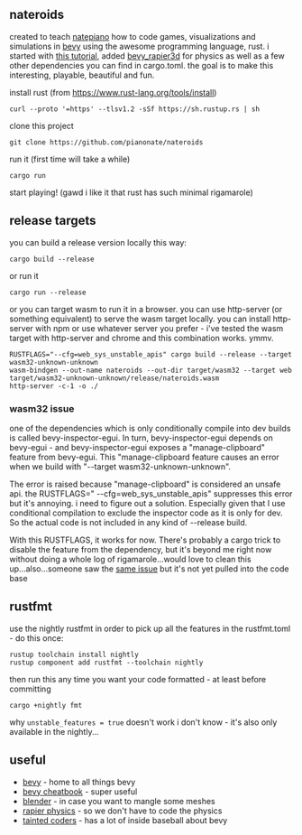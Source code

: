 ## nateroids

created to teach [natepiano](https://youtube.com/natepiano) how to code games, visualizations and
simulations in [bevy](https://bevyengine.org) using the awesome programming language, rust. i started
with [this tutorial](https://www.youtube.com/@ZymartuGames),
added [bevy_rapier3d](https://www.rapier.rs/docs/user_guides/bevy_plugin/getting_started_bevy) for physics as well as a
few other dependencies you can find in cargo.toml. the goal is to make this interesting, playable, beautiful and fun.

install rust (from https://www.rust-lang.org/tools/install)

```shell
curl --proto '=https' --tlsv1.2 -sSf https://sh.rustup.rs | sh
```

clone this project

```shell
git clone https://github.com/pianonate/nateroids
```

run it (first time will take a while)

```shell
cargo run
```

start playing! (gawd i like it that rust has such minimal rigamarole)

## release targets

you can build a release version locally this way:

```shell
cargo build --release
```

or run it

```shell
cargo run --release
```

or you can target wasm to run it in a browser.
you can use http-server (or something equivalent) to serve the wasm target locally. you can install http-server with npm
or use whatever server you prefer - i've tested the wasm target with http-server and chrome and this combination works.
ymmv.

```shell
RUSTFLAGS="--cfg=web_sys_unstable_apis" cargo build --release --target wasm32-unknown-unknown
wasm-bindgen --out-name nateroids --out-dir target/wasm32 --target web target/wasm32-unknown-unknown/release/nateroids.wasm
http-server -c-1 -o ./
```
### wasm32 issue

one of the dependencies which is only conditionally compile into dev builds is called bevy-inspector-egui. In turn,
bevy-inspector-egui depends on bevy-egui - and bevy-inspector-egui exposes a "manage-clipboard" feature from bevy-egui.
This "manage-clipboard feature causes an error
when we build with "--target wasm32-unknown-unknown".

The error is raised because "manage-clipboard" is considered an unsafe api. the RUSTFLAGS="
--cfg=web_sys_unstable_apis" suppresses this error but it's annoying. i need to figure out a solution. Especially given
that I use
conditional compilation to exclude the inspector code as it is only for dev. So the actual code is not included in any
kind of --release build.

With this RUSTFLAGS, it works for now. There's probably a cargo trick to disable the feature from the
dependency,
but it's beyond me right now without doing a whole log of rigamarole...would love to clean this up...also...someone saw the 
[same issue](https://github.com/jakobhellermann/bevy-inspector-egui/pull/210) but it's not yet pulled into the code base


## rustfmt

use the nightly rustfmt in order to pick up all the features in the rustfmt.toml - do this once:
```shell
rustup toolchain install nightly
rustup component add rustfmt --toolchain nightly
```

then run this any time you want your code formatted - at least before committing
```shell
cargo +nightly fmt
```
why `unstable_features = true` doesn't work i don't know - it's also only available in the nightly...

## useful
- [bevy](https://bevyengine.org/learn/) - home to all things bevy
- [bevy cheatbook](https://bevy-cheatbook.github.io/overview.html) - super useful
- [blender](https://docs.blender.org/manual/en/latest/) - in case you want to mangle some meshes
- [rapier physics](https://rapier.rs/docs/user_guides/bevy_plugin/getting_started_bevy) - so we don't have to code the physics
- [tainted coders](https://taintedcoders.com/) - has a lot of inside baseball about bevy
